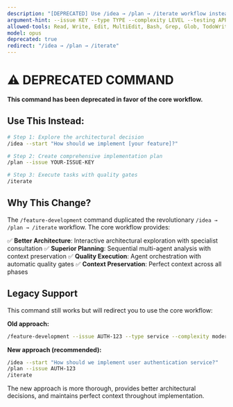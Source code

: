 ```yaml
---
description: "[DEPRECATED] Use /idea → /plan → /iterate workflow instead"
argument-hint: --issue KEY --type TYPE --complexity LEVEL --testing APPROACH
allowed-tools: Read, Write, Edit, MultiEdit, Bash, Grep, Glob, TodoWrite, Task
model: opus
deprecated: true
redirect: "/idea → /plan → /iterate"
---
```


# ⚠️ DEPRECATED COMMAND

**This command has been deprecated in favor of the core workflow.**

## Use This Instead:

```bash
# Step 1: Explore the architectural decision
/idea --start "How should we implement [your feature]?"

# Step 2: Create comprehensive implementation plan
/plan --issue YOUR-ISSUE-KEY

# Step 3: Execute tasks with quality gates
/iterate
```

## Why This Change?

The `/feature-development` command duplicated the revolutionary `/idea → /plan → /iterate` workflow. The core workflow provides:

✅ **Better Architecture**: Interactive architectural exploration with specialist consultation
✅ **Superior Planning**: Sequential multi-agent analysis with context preservation
✅ **Quality Execution**: Agent orchestration with automatic quality gates
✅ **Context Preservation**: Perfect context across all phases

## Legacy Support

This command still works but will redirect you to use the core workflow:

**Old approach:**
```bash
/feature-development --issue AUTH-123 --type service --complexity moderate
```

**New approach (recommended):**
```bash
/idea --start "How should we implement user authentication service?"
/plan --issue AUTH-123
/iterate
```

The new approach is more thorough, provides better architectural decisions, and maintains perfect context throughout implementation.